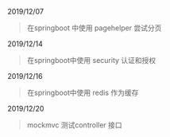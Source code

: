 2019/12/07

> 在springboot 中使用  pagehelper 尝试分页

2019/12/14

> 在springboot中使用 security 认证和授权

2019/12/16
> 在springboot中使用 redis 作为缓存

2019/12/20
> mockmvc 测试controller 接口